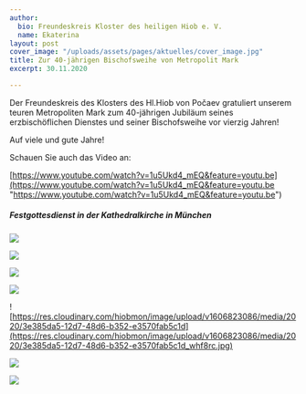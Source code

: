 ```yaml
---
author:
  bio: Freundeskreis Kloster des heiligen Hiob e. V.
  name: Ekaterina
layout: post
cover_image: "/uploads/assets/pages/aktuelles/cover_image.jpg"
title: Zur 40-jährigen Bischofsweihe von Metropolit Mark
excerpt: 30.11.2020

---
```

Der Freundeskreis des Klosters des Hl.Hiob von Počaev gratuliert unserem teuren Metropoliten Mark zum 40-jährigen Jubiläum seines erzbischöflichen Dienstes und seiner Bischofsweihe vor vierzig Jahren!

Auf viele und gute Jahre!

Schauen Sie auch das Video an:

[https://www.youtube.com/watch?v=1u5Ukd4_mEQ&feature=youtu.be](https://www.youtube.com/watch?v=1u5Ukd4_mEQ&feature=youtu.be "https://www.youtube.com/watch?v=1u5Ukd4_mEQ&feature=youtu.be")

##### Festgottesdienst in der Kathedralkirche in München

![](https://res.cloudinary.com/hiobmon/image/upload/v1606823041/media/2020/5c17d5f7-4ddb-48d7-bb74-91f595e94378_q1si8u.jpg)

![](https://res.cloudinary.com/hiobmon/image/upload/v1606823061/media/2020/2fa78a88-032c-403e-8ee5-d3e1ba84bef2_vm3bzt.jpg)

![](https://res.cloudinary.com/hiobmon/image/upload/v1606823107/media/2020/5724d284-382a-407a-b55a-d1b7e21c4c6a_qclfyp.jpg)

![](https://res.cloudinary.com/hiobmon/image/upload/v1606823128/media/2020/f49ee9d4-b666-4604-9e7b-c85cd35f29a0_hlthqr.jpg)

![https://res.cloudinary.com/hiobmon/image/upload/v1606823086/media/2020/3e385da5-12d7-48d6-b352-e3570fab5c1d](https://res.cloudinary.com/hiobmon/image/upload/v1606823086/media/2020/3e385da5-12d7-48d6-b352-e3570fab5c1d_whf8rc.jpg)

![](https://res.cloudinary.com/hiobmon/image/upload/v1606823150/media/2020/f6833797-f080-4927-b1c7-0becbde8463f_qsid19.jpg)

![](https://res.cloudinary.com/hiobmon/image/upload/v1606823179/media/2020/f8378120-5ded-4cd6-9ff3-942f4b673e55_cjz4wz.jpg)
